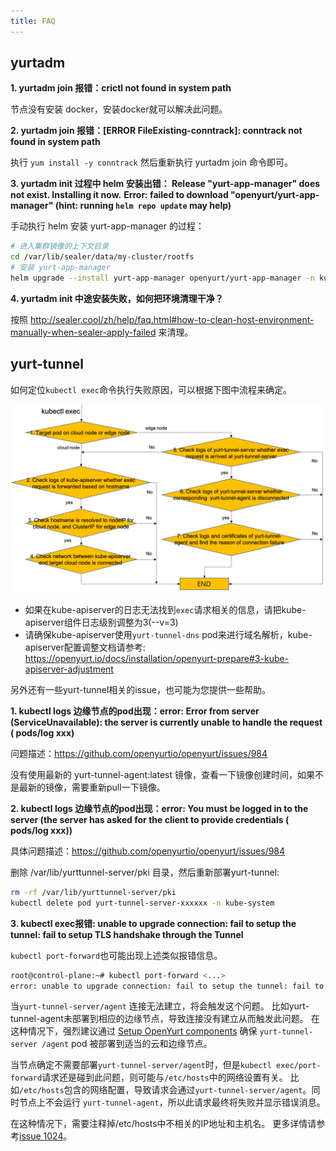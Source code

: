 ```yaml
---
title: FAQ
---
```


## **yurtadm**

**1. yurtadm join 报错：crictl not found in system path**

节点没有安装 docker，安装docker就可以解决此问题。



**2. yurtadm join 报错：[ERROR FileExisting-conntrack]: conntrack not found in system path**

执行 `yum install -y conntrack` 然后重新执行 yurtadm join 命令即可。


**3. yurtadm init 过程中 helm 安装出错： Release "yurt-app-manager" does not exist. Installing it now.**
**Error: failed to download "openyurt/yurt-app-manager" (hint: running `helm repo update` may help)**

手动执行 helm 安装 yurt-app-manager 的过程：

```bash
# 进入集群镜像的上下文目录
cd /var/lib/sealer/data/my-cluster/rootfs
# 安装 yurt-app-manager
helm upgrade --install yurt-app-manager openyurt/yurt-app-manager -n kube-system -f manifests/yurt-app-manager-values.yaml
```

**4. yurtadm init 中途安装失败，如何把环境清理干净？**

按照 http://sealer.cool/zh/help/faq.html#how-to-clean-host-environment-manually-when-sealer-apply-failed 来清理。



## **yurt-tunnel**

如何定位`kubectl exec`命令执行失败原因，可以根据下图中流程来确定。

![img](../../../../static/img/yurt-tunnel-troubleshooting.png)

- 如果在kube-apiserver的日志无法找到`exec`请求相关的信息，请把kube-apiserver组件日志级别调整为3(--v=3)
- 请确保kube-apiserver使用`yurt-tunnel-dns` pod来进行域名解析，kube-apiserver配置调整文档请参考: https://openyurt.io/docs/installation/openyurt-prepare#3-kube-apiserver-adjustment

另外还有一些yurt-tunnel相关的issue，也可能为您提供一些帮助。

**1. kubectl logs 边缘节点的pod出现：error: Error from server (ServiceUnavailable): the server is currently unable to handle the request ( pods/log xxx)** 

问题描述：https://github.com/openyurtio/openyurt/issues/984

没有使用最新的 yurt-tunnel-agent:latest  镜像，查看一下镜像创建时间，如果不是最新的镜像，需要重新pull一下镜像。

**2. kubectl logs 边缘节点的pod出现：error: You must be logged in to the server (the server has asked for the client to provide credentials ( pods/log xxx))** 

具体问题描述：https://github.com/openyurtio/openyurt/issues/984

删除 /var/lib/yurttunnel-server/pki 目录，然后重新部署yurt-tunnel:

```bash
rm -rf /var/lib/yurttunnel-server/pki
kubectl delete pod yurt-tunnel-server-xxxxxx -n kube-system
```

**3. kubectl exec报错: unable to upgrade connection: fail to setup the tunnel: fail to setup TLS handshake through the Tunnel**

`kubectl port-forward`也可能出现上述类似报错信息。
```bash
root@control-plane:~# kubectl port-forward <...>
error: unable to upgrade connection: fail to setup the tunnel: fail to setup TLS handshake through the Tunnel: write unix @->/tmp/interceptor-proxier.sock: write: broken pipe
```

当`yurt-tunnel-server/agent` 连接无法建立，将会触发这个问题。 比如yurt-tunnel-agent未部署到相应的边缘节点，导致连接没有建立从而触发此问题。
在这种情况下，强烈建议通过 [Setup OpenYurt components](https://openyurt.io/docs/installation/manually-setup#32-setup-openyurtopenyurt-components) 确保 `yurt-tunnel-server /agent` pod 被部署到适当的云和边缘节点。

当节点确定不需要部署`yurt-tunnel-server/agent`时，但是`kubectl exec/port-forward`请求还是碰到此问题，则可能与`/etc/hosts`中的网络设置有关。
比如`/etc/hosts`包含的网络配置，导致请求会通过`yurt-tunnel-server/agent`。同时节点上不会运行 `yurt-tunnel-agent`，所以此请求最终将失败并显示错误消息。

在这种情况下，需要注释掉/etc/hosts中不相关的IP地址和主机名。
更多详情请参考[issue 1024](https://github.com/openyurtio/openyurt/issues/1024)。